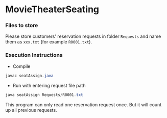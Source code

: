 # MovieTheaterSeating

### Files to store
Please store customers' reservation requests in folder `Requests` and name them as `xxx.txt` (for example `R0001.txt`).

### Execution Instructions
* Compile
``` Java
javac seatAssign.java
```
* Run with entering request file path
``` Java
java seatAssign Requests/R0001.txt
```
This program can only read one reservation request once. But it will count up all previous requests.
